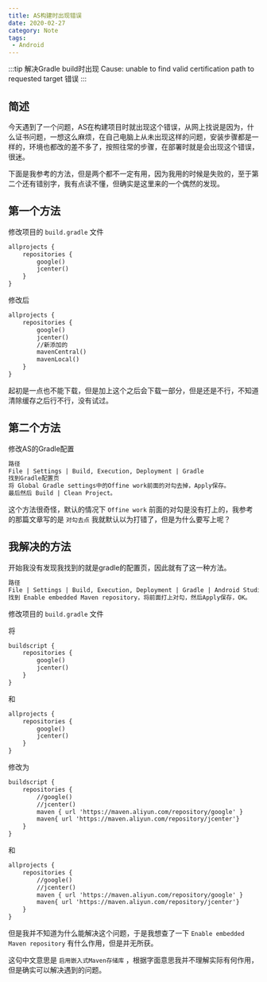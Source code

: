 ```yaml
---
title: AS构建时出现错误
date: 2020-02-27
category: Note
tags:
 - Android
---
```


:::tip
解决Gradle build时出现 Cause: unable to find valid certification path to requested target 错误
:::

<!-- more -->

## 简述

今天遇到了一个问题，AS在构建项目时就出现这个错误，从网上找说是因为，什么证书问题，一想这么麻烦，在自己电脑上从未出现这样的问题，安装步骤都是一样的，环境也都改的差不多了，按照往常的步骤，在部署时就是会出现这个错误，很迷。

下面是我参考的方法，但是两个都不一定有用，因为我用的时候是失败的，至于第二个还有错别字，我有点读不懂，但确实是这里来的一个偶然的发现。

## 第一个方法

修改项目的 `build.gradle` 文件

```md
allprojects {
    repositories {
        google()
        jcenter()
    }
}
```

修改后

```md
allprojects {
    repositories {
        google()
        jcenter()
        //新添加的
        mavenCentral()
        mavenLocal()
    }
}
```

起初是一点也不能下载，但是加上这个之后会下载一部分，但是还是不行，不知道清除缓存之后行不行，没有试过。

## 第二个方法

修改AS的Gradle配置

```md
路径
File | Settings | Build, Execution, Deployment | Gradle
找到Gradle配置页
将 Global Gradle settings中的Offine work前面的对勾去掉，Apply保存。
最后然后 Build | Clean Project。
```

这个方法很奇怪，默认的情况下 `Offine work` 前面的对勾是没有打上的，我参考的那篇文章写的是 `对勾去点` 我就默认以为打错了，但是为什么要写上呢？

## 我解决的方法

开始我没有发现我找到的就是gradle的配置页，因此就有了这一种方法。

```md
路径
File | Settings | Build, Execution, Deployment | Gradle | Android Studio
找到 Enable embedded Maven repository，将前面打上对勾，然后Apply保存，OK。
```

修改项目的 `build.gradle` 文件

将

```md
buildscript {
    repositories {
        google()
        jcenter()
    }
}
```

和

```md
allprojects {
    repositories {
        google()
        jcenter()
    }
}
```

修改为

```md
buildscript {
    repositories {
        //google()
        //jcenter()
        maven { url 'https://maven.aliyun.com/repository/google' }
        maven{ url 'https://maven.aliyun.com/repository/jcenter'}
    }
}
```

和

```md
allprojects {
    repositories {
        //google()
        //jcenter()
        maven { url 'https://maven.aliyun.com/repository/google' }
        maven{ url 'https://maven.aliyun.com/repository/jcenter'}
    }
}
```

但是我并不知道为什么能解决这个问题，于是我想查了一下 `Enable embedded Maven repository` 有什么作用，但是并无所获。

这句中文意思是 `启用嵌入式Maven存储库` ，根据字面意思我并不理解实际有何作用，但是确实可以解决遇到的问题。